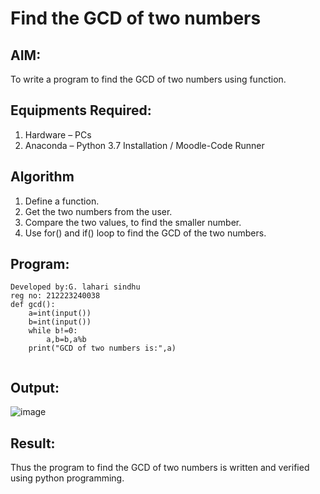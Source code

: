 # Find the GCD of two numbers

## AIM:
To write a program to find the GCD of two numbers using function.

## Equipments Required:
1. Hardware – PCs
2. Anaconda – Python 3.7 Installation / Moodle-Code Runner

## Algorithm
1. Define a function.
2. Get the two numbers from the user.
3. Compare the two values, to find the smaller number.
4. Use for() and if() loop to find the GCD of the two numbers.

## Program:
```
Developed by:G. lahari sindhu
reg no: 212223240038
def gcd():
    a=int(input())
    b=int(input())
    while b!=0:
        a,b=b,a%b
    print("GCD of two numbers is:",a)
    
```

## Output:
![image](https://github.com/user-attachments/assets/9764563b-6648-4251-98a6-d8dedfceee91)

## Result:
Thus the program to find the GCD of two numbers is written and verified using python programming.
